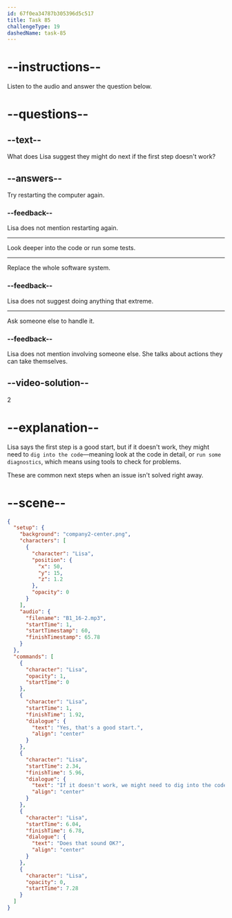 ```yaml
---
id: 67f0ea34787b305396d5c517
title: Task 85
challengeType: 19
dashedName: task-85
---
```


<!-- (Audio) Lisa: Yes, that's a good start. If it doesn't work, we might need to dig into the code or run some diagnostics. Does that sound okay? -->

# --instructions--

Listen to the audio and answer the question below.

# --questions--

## --text--

What does Lisa suggest they might do next if the first step doesn't work?

## --answers--

Try restarting the computer again.

### --feedback--

Lisa does not mention restarting again.

---

Look deeper into the code or run some tests.

---

Replace the whole software system.

### --feedback--

 Lisa does not suggest doing anything that extreme.

---

Ask someone else to handle it.

### --feedback--

Lisa does not mention involving someone else. She talks about actions they can take themselves.

## --video-solution--

2

# --explanation--

Lisa says the first step is a good start, but if it doesn't work, they might need to `dig into the code`—meaning look at the code in detail, or `run some diagnostics`, which means using tools to check for problems.

These are common next steps when an issue isn't solved right away.

# --scene--

```json
{
  "setup": {
    "background": "company2-center.png",
    "characters": [
      {
        "character": "Lisa",
        "position": {
          "x": 50,
          "y": 15,
          "z": 1.2
        },
        "opacity": 0
      }
    ],
    "audio": {
      "filename": "B1_16-2.mp3",
      "startTime": 1,
      "startTimestamp": 60,
      "finishTimestamp": 65.78
    }
  },
  "commands": [
    {
      "character": "Lisa",
      "opacity": 1,
      "startTime": 0
    },
    {
      "character": "Lisa",
      "startTime": 1,
      "finishTime": 1.92,
      "dialogue": {
        "text": "Yes, that's a good start.",
        "align": "center"
      }
    },
    {
      "character": "Lisa",
      "startTime": 2.34,
      "finishTime": 5.96,
      "dialogue": {
        "text": "If it doesn't work, we might need to dig into the code or run some diagnostics.",
        "align": "center"
      }
    },
    {
      "character": "Lisa",
      "startTime": 6.04,
      "finishTime": 6.78,
      "dialogue": {
        "text": "Does that sound OK?",
        "align": "center"
      }
    },
    {
      "character": "Lisa",
      "opacity": 0,
      "startTime": 7.28
    }
  ]
}
```
